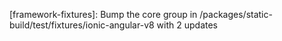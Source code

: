 ---
---

[framework-fixtures]: Bump the core group in /packages/static-build/test/fixtures/ionic-angular-v8 with 2 updates

